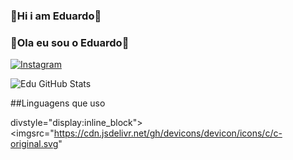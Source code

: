 ### 👾Hi i am Eduardo👾
### 👾Ola eu sou o Eduardo👾 

[![Instagram](https://img.shields.io/badge/instagram-E4405F?style=for-the-badge&logo=instagram&logoColor=white)](https://instagram.com/_edusouzasilva/)

![Edu GitHub Stats](https://github-readme-stats.vercel.app/api?username=eduhpaozin&show_icons=true&theme=radical) 

##Linguagens que uso 

divstyle="display:inline_block"><br/><imgsrc="https://cdn.jsdelivr.net/gh/devicons/devicon/icons/c/c-original.svg" 
